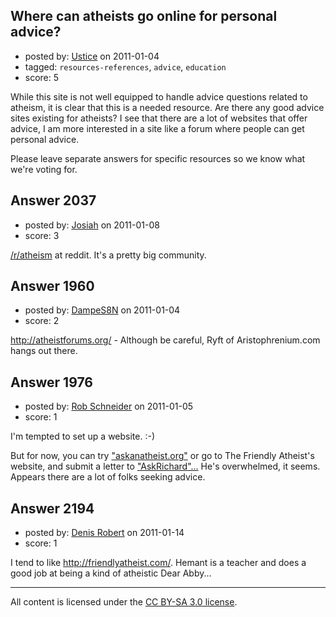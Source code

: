 ## Where can atheists go online for personal advice?

- posted by: [Ustice](https://stackexchange.com/users/-1/541-ustice) on 2011-01-04
- tagged: `resources-references`, `advice`, `education`
- score: 5

While this site is not well equipped to handle advice questions related to atheism, it is clear that this is a needed resource. Are there any good advice sites existing for atheists? I see that there are a lot of websites that offer advice, I am more interested in a site like a forum where people can get personal advice.

Please leave separate answers for specific resources so we know what we're voting for.


## Answer 2037

- posted by: [Josiah](https://stackexchange.com/users/-1/88-josiah) on 2011-01-08
- score: 3

[/r/atheism](http://www.reddit.com/r/atheism) at reddit. It's a pretty big community.


## Answer 1960

- posted by: [DampeS8N](https://stackexchange.com/users/-1/587-dampes8n) on 2011-01-04
- score: 2

http://atheistforums.org/ - Although be careful, Ryft of Aristophrenium.com hangs out there.



## Answer 1976

- posted by: [Rob Schneider](https://stackexchange.com/users/-1/149-rob-schneider) on 2011-01-05
- score: 1

<p>I'm tempted to set up a website. :-)  </p>

<p>But for now, you can try <a href="http://www.askanatheist.org/" rel="nofollow">"askanatheist.org"</a> or go to 
The Friendly Atheist's website, and submit a letter to <a href="http://friendlyatheist.com/category/richard-wade/" rel="nofollow">"AskRichard"...</a>  He's overwhelmed, it seems.  Appears there are a lot of folks seeking advice.</p>



## Answer 2194

- posted by: [Denis Robert](https://stackexchange.com/users/-1/122-denis-robert) on 2011-01-14
- score: 1

I tend to like http://friendlyatheist.com/. Hemant is a teacher and does a good job at being a kind of atheistic Dear Abby...





---

All content is licensed under the [CC BY-SA 3.0 license](https://creativecommons.org/licenses/by-sa/3.0/).

